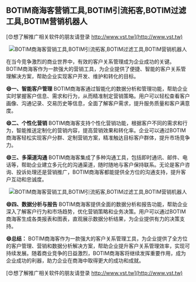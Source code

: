 ## **BOTIM商海客营销工具,BOTIM引流拓客,BOTIM过滤工具,BOTIM营销机器人**

[😍想了解推广相关软件的朋友请登录 http://www.vst.tw](http://www.vst.tw)

 <center><img src="https://vst.tw/MP4/tuiguang/png/3.png" alt="BOTIM商海客营销工具,BOTIM引流拓客,BOTIM过滤工具,BOTIM营销机器人"></center>

在当今竞争激烈的商业世界中，有效的客户关系管理成为企业成功的关键。BOTIM商海客作为一款强大的营销工具，为企业提供了便捷、智能的客户关系管理解决方案，帮助企业实现客户开发、维护和转化的目标。

**😄一、智能客户管理**
BOTIM商海客通过智能化的数据分析和管理功能，帮助企业实时掌握客户信息、需求和行为，从而精准制定营销策略。用户可以轻松查看客户画像、沟通记录、交易历史等信息，全面了解客户需求，提升服务质量和客户满意度。

**😄二、个性化营销**
BOTIM商海客支持个性化营销功能，根据客户不同的需求和行为，智能推送定制化的营销内容，提高营销效果和转化率。企业可以通过BOTIM商海客轻松实现客户分群、定制营销方案，精准触达目标客户群体，提升市场竞争力。

**😄三、多渠道沟通**
BOTIM商海客集成了多种沟通工具，包括即时通讯、邮件、电话等，帮助企业建立多元化的沟通渠道，随时随地与客户保持联系。无论是客户咨询、投诉处理还是营销推广，BOTIM商海客都能提供全方位的沟通支持，提升客户互动和忠诚度。

 <center><img src="https://vst.tw/MP4/tuiguang/png/7.png" alt="BOTIM商海客营销工具,BOTIM引流拓客,BOTIM过滤工具,BOTIM营销机器人"></center>

**😄四、数据分析与报告**
BOTIM商海客提供全面的数据分析和报告功能，帮助企业深入了解客户行为和市场趋势，优化营销策略和业务决策。用户可以通过BOTIM商海客生成各类报表和图表，直观展示数据分析结果，为企业提供有力的决策支持。

**😄总结：**
BOTIM商海客作为一款强大的客户关系管理工具，为企业提供了全方位的客户管理、营销和数据分析解决方案，帮助企业提升客户关系管理效率，实现可持续发展。随着商业竞争的日益激烈，BOTIM商海客将继续发挥重要作用，成为企业成功的利器，助力企业在商海中取得更大的成功和成就。

[😍想了解推广相关软件的朋友请登录 http://www.vst.tw](http://www.vst.tw)



